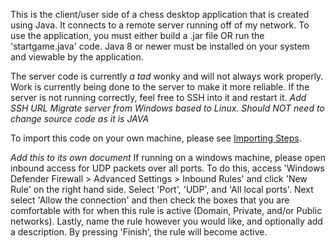 This is the client/user side of a chess desktop application that is created using Java. It connects to a remote server running off of my network. 
To use the application, you must either build a .jar file OR run the 'startgame.java' code. Java 8 or newer must be installed on your system and viewable by
the application.

The server code is currently *a tad* wonky and will not always work properly. Work is currently being done to the server to make it more reliable.
If the server is not running correctly, feel free to SSH into it and restart it. *Add SSH URL* *Migrate server from Windows based to Linux. Should NOT need to change source code as it is JAVA*

To import this code on your own machine, please see [Importing Steps](https://github.com/cjtrouy/javachessapp/blob/master/documentation/ImportingCode.txt).

*Add this to its own document*
If running on a windows machine, please open inbound access for UDP packets over all ports. To do this, access 'Windows Defender Firewall > Advanced Settings > Inbound Rules' and click 'New Rule' on the right hand side.
Select 'Port', 'UDP', and 'All local ports'. Next select 'Allow the connection' and then check the boxes that you are comfortable with for when this rule is active (Domain, Private, and/or Public networks).
Lastly, name the rule however you would like, and optionally add a description. By pressing 'Finish', the rule will become active.

